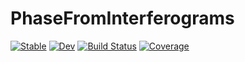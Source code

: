 # PhaseFromInterferograms

[![Stable](https://img.shields.io/badge/docs-stable-blue.svg)](https://olejorik.github.io/PhaseFromInterferograms.jl/stable)
[![Dev](https://img.shields.io/badge/docs-dev-blue.svg)](https://olejorik.github.io/PhaseFromInterferograms.jl/dev)
[![Build Status](https://github.com/olejorik/PhaseFromInterferograms.jl/workflows/CI/badge.svg)](https://github.com/olejorik/PhaseFromInterferograms.jl/actions)
[![Coverage](https://codecov.io/gh/olejorik/PhaseFromInterferograms.jl/branch/master/graph/badge.svg)](https://codecov.io/gh/olejorik/PhaseFromInterferograms.jl)
